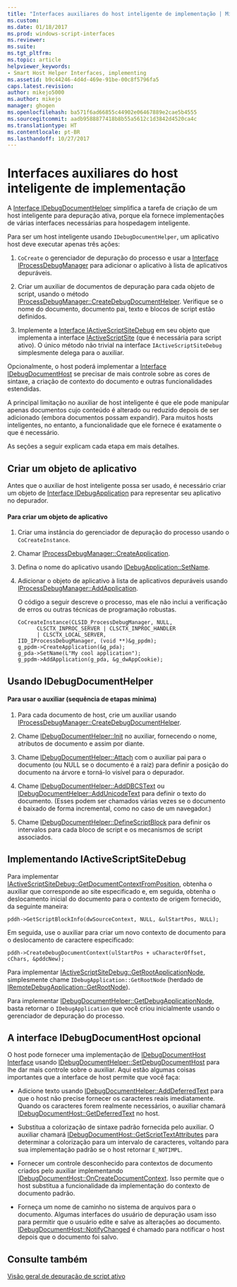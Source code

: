 ```yaml
---
title: "Interfaces auxiliares do host inteligente de implementação | Microsoft Docs"
ms.custom: 
ms.date: 01/18/2017
ms.prod: windows-script-interfaces
ms.reviewer: 
ms.suite: 
ms.tgt_pltfrm: 
ms.topic: article
helpviewer_keywords:
- Smart Host Helper Interfaces, implementing
ms.assetid: b9c44246-4d4d-469e-91be-00c8f5796fa5
caps.latest.revision: 
author: mikejo5000
ms.author: mikejo
manager: ghogen
ms.openlocfilehash: ba571f6ad66855c44902e06467889e2cae5b4555
ms.sourcegitcommit: aadb9588877418b8b55a5612c1d3842d4520ca4c
ms.translationtype: HT
ms.contentlocale: pt-BR
ms.lasthandoff: 10/27/2017
---
```

# <a name="implementing-smart-host-helper-interfaces"></a>Interfaces auxiliares do host inteligente de implementação
A [Interface IDebugDocumentHelper](../winscript/reference/idebugdocumenthelper-interface.md) simplifica a tarefa de criação de um host inteligente para depuração ativa, porque ela fornece implementações de várias interfaces necessárias para hospedagem inteligente.  
  
 Para ser um host inteligente usando `IDebugDocumentHelper`, um aplicativo host deve executar apenas três ações:  
  
1.  `CoCreate` o gerenciador de depuração do processo e usar a [Interface IProcessDebugManager](../winscript/reference/iprocessdebugmanager-interface.md) para adicionar o aplicativo à lista de aplicativos depuráveis.  
  
2.  Criar um auxiliar de documentos de depuração para cada objeto de script, usando o método [IProcessDebugManager::CreateDebugDocumentHelper](../winscript/reference/iprocessdebugmanager-createdebugdocumenthelper.md). Verifique se o nome do documento, documento pai, texto e blocos de script estão definidos.  
  
3.  Implemente a [Interface IActiveScriptSiteDebug](../winscript/reference/iactivescriptsitedebug-interface.md) em seu objeto que implementa a interface [IActiveScriptSite](../winscript/reference/iactivescriptsite.md) (que é necessária para script ativo). O único método não trivial na interface `IActiveScriptSiteDebug` simplesmente delega para o auxiliar.  
  
 Opcionalmente, o host poderá implementar a [Interface IDebugDocumentHost](../winscript/reference/idebugdocumenthost-interface.md) se precisar de mais controle sobre as cores de sintaxe, a criação de contexto do documento e outras funcionalidades estendidas.  
  
 A principal limitação no auxiliar de host inteligente é que ele pode manipular apenas documentos cujo conteúdo é alterado ou reduzido depois de ser adicionado (embora documentos possam expandir). Para muitos hosts inteligentes, no entanto, a funcionalidade que ele fornece é exatamente o que é necessário.  
  
 As seções a seguir explicam cada etapa em mais detalhes.  
  
## <a name="create-an-application-object"></a>Criar um objeto de aplicativo  
 Antes que o auxiliar de host inteligente possa ser usado, é necessário criar um objeto de [Interface IDebugApplication](../winscript/reference/idebugapplication-interface.md) para representar seu aplicativo no depurador.  
  
#### <a name="to-create-an-application-object"></a>Para criar um objeto de aplicativo  
  
1.  Criar uma instância do gerenciador de depuração do processo usando o `CoCreateInstance`.  
  
2.  Chamar [IProcessDebugManager::CreateApplication](../winscript/reference/iprocessdebugmanager-createapplication.md).  
  
3.  Defina o nome do aplicativo usando [IDebugApplication::SetName](../winscript/reference/idebugapplication-setname.md).  
  
4.  Adicionar o objeto de aplicativo à lista de aplicativos depuráveis usando [IProcessDebugManager::AddApplication](../winscript/reference/iprocessdebugmanager-addapplication.md).  
  
     O código a seguir descreve o processo, mas ele não inclui a verificação de erros ou outras técnicas de programação robustas.  
  
    ```  
    CoCreateInstance(CLSID_ProcessDebugManager, NULL,  
          CLSCTX_INPROC_SERVER | CLSCTX_INPROC_HANDLER  
          | CLSCTX_LOCAL_SERVER,  
    IID_IProcessDebugManager, (void **)&g_ppdm);  
    g_ppdm->CreateApplication(&g_pda);  
    g_pda->SetName(L"My cool application");  
    g_ppdm->AddApplication(g_pda, &g_dwAppCookie);  
    ```  
  
## <a name="using-idebugdocumenthelper"></a>Usando IDebugDocumentHelper  
  
#### <a name="to-use-the-helper-minimal-sequence-of-steps"></a>Para usar o auxiliar (sequência de etapas mínima)  
  
1.  Para cada documento de host, crie um auxiliar usando [IProcessDebugManager::CreateDebugDocumentHelper](../winscript/reference/iprocessdebugmanager-createdebugdocumenthelper.md).  
  
2.  Chame [IDebugDocumentHelper::Init](../winscript/reference/idebugdocumenthelper-init.md) no auxiliar, fornecendo o nome, atributos de documento e assim por diante.  
  
3.  Chame [IDebugDocumentHelper::Attach](../winscript/reference/idebugdocumenthelper-attach.md) com o auxiliar pai para o documento (ou NULL se o documento é a raiz) para definir a posição do documento na árvore e torná-lo visível para o depurador.  
  
4.  Chame [IDebugDocumentHelper::AddDBCSText](../winscript/reference/idebugdocumenthelper-adddbcstext.md) ou [IDebugDocumentHelper::AddUnicodeText](../winscript/reference/idebugdocumenthelper-addunicodetext.md) para definir o texto do documento. (Esses podem ser chamados várias vezes se o documento é baixado de forma incremental, como no caso de um navegador.)  
  
5.  Chame [IDebugDocumentHelper::DefineScriptBlock](../winscript/reference/idebugdocumenthelper-definescriptblock.md) para definir os intervalos para cada bloco de script e os mecanismos de script associados.  
  
## <a name="implementing-iactivescriptsitedebug"></a>Implementando IActiveScriptSiteDebug  
 Para implementar [IActiveScriptSiteDebug::GetDocumentContextFromPosition](../winscript/reference/iactivescriptsitedebug-getdocumentcontextfromposition.md), obtenha o auxiliar que corresponde ao site especificado e, em seguida, obtenha o deslocamento inicial do documento para o contexto de origem fornecido, da seguinte maneira:  
  
```  
pddh->GetScriptBlockInfo(dwSourceContext, NULL, &ulStartPos, NULL);  
```  
  
 Em seguida, use o auxiliar para criar um novo contexto de documento para o deslocamento de caractere especificado:  
  
```  
pddh->CreateDebugDocumentContext(ulStartPos + uCharacterOffset, cChars, &pddcNew);  
```  
  
 Para implementar [IActiveScriptSiteDebug::GetRootApplicationNode](../winscript/reference/iactivescriptsitedebug-getrootapplicationnode.md), simplesmente chame `IDebugApplication::GetRootNode` (herdado de [IRemoteDebugApplication::GetRootNode](../winscript/reference/iremotedebugapplication-getrootnode.md)).  
  
 Para implementar [IDebugDocumentHelper::GetDebugApplicationNode](../winscript/reference/idebugdocumenthelper-getdebugapplicationnode.md), basta retornar o `IDebugApplication` que você criou inicialmente usando o gerenciador de depuração do processo.  
  
## <a name="the-optional-idebugdocumenthost-interface"></a>A interface IDebugDocumentHost opcional  
 O host pode fornecer uma implementação de [IDebugDocumentHost Interface](../winscript/reference/idebugdocumenthost-interface.md) usando [IDebugDocumentHelper::SetDebugDocumentHost](../winscript/reference/idebugdocumenthelper-setdebugdocumenthost.md) para lhe dar mais controle sobre o auxiliar. Aqui estão algumas coisas importantes que a interface de host permite que você faça:  
  
-   Adicione texto usando [IDebugDocumentHelper::AddDeferredText](../winscript/reference/idebugdocumenthelper-adddeferredtext.md) para que o host não precise fornecer os caracteres reais imediatamente. Quando os caracteres forem realmente necessários, o auxiliar chamará [IDebugDocumentHost::GetDeferredText](../winscript/reference/idebugdocumenthost-getdeferredtext.md) no host.  
  
-   Substitua a colorização de sintaxe padrão fornecida pelo auxiliar. O auxiliar chamará [IDebugDocumentHost::GetScriptTextAttributes](../winscript/reference/idebugdocumenthost-getscripttextattributes.md) para determinar a colorização para um intervalo de caracteres, voltando para sua implementação padrão se o host retornar `E_NOTIMPL`.  
  
-   Fornecer um controle desconhecido para contextos de documento criados pelo auxiliar implementando [IDebugDocumentHost::OnCreateDocumentContext](../winscript/reference/idebugdocumenthost-oncreatedocumentcontext.md). Isso permite que o host substitua a funcionalidade da implementação do contexto de documento padrão.  
  
-   Forneça um nome de caminho no sistema de arquivos para o documento. Algumas interfaces do usuário de depuração usam isso para permitir que o usuário edite e salve as alterações ao documento. [IDebugDocumentHost::NotifyChanged](../winscript/reference/idebugdocumenthost-notifychanged.md) é chamado para notificar o host depois que o documento foi salvo.  
  
## <a name="see-also"></a>Consulte também  
 [Visão geral de depuração de script ativo](../winscript/active-script-debugging-overview.md)